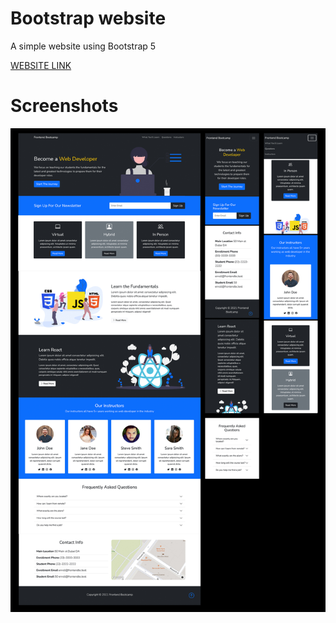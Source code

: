 # Bootstrap website

A simple website using Bootstrap 5

[WEBSITE LINK](https://jeevakalaiselvam.github.io/bootstrap-simple-website/)

# Screenshots

![Screenshot](screens/screen1.jpg)
